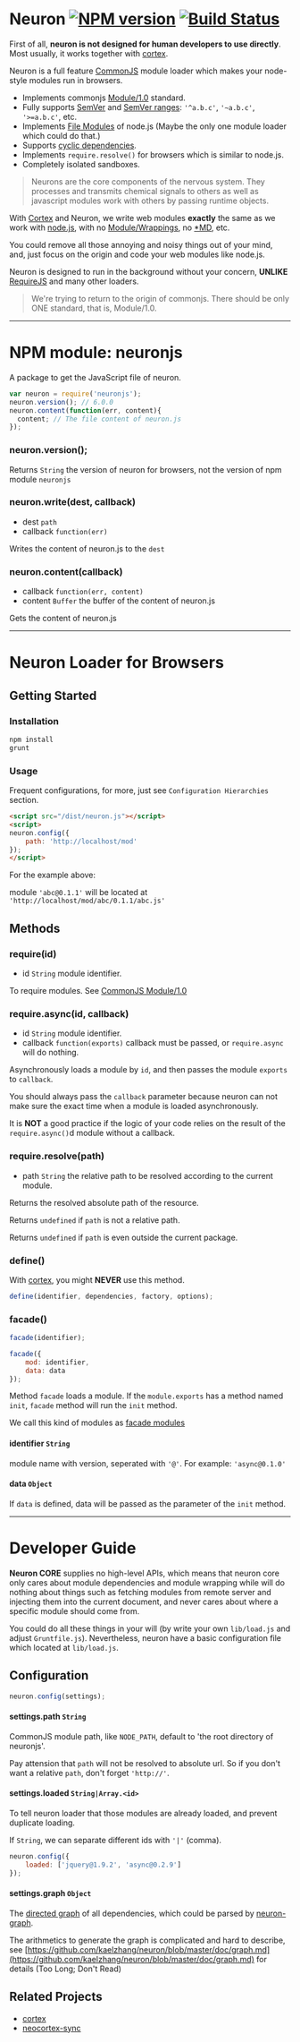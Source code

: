# Neuron [![NPM version](https://badge.fury.io/js/neuronjs.svg)](http://badge.fury.io/js/neuronjs) [![Build Status](https://travis-ci.org/kaelzhang/neuron.svg?branch=master)](https://travis-ci.org/kaelzhang/neuron)

First of all, **neuron is not designed for human developers to use directly**. Most usually, it works together with [cortex](https://github.com/kaelzhang/cortex).

Neuron is a full feature [CommonJS](http://wiki.commonjs.org) module loader which makes your node-style modules run in browsers.

- Implements commonjs [Module/1.0](http://wiki.commonjs.org/wiki/Modules/1.0) standard.
- Fully supports [SemVer](http://semver.org) and [SemVer ranges](https://github.com/mojombo/semver/issues/113): `'^a.b.c'`, `'~a.b.c'`, `'>=a.b.c'`, etc.
- Implements [File Modules](http://nodejs.org/api/modules.html#modules_file_modules) of node.js (Maybe the only one module loader which could do that.)
- Supports [cyclic dependencies](http://nodejs.org/api/modules.html#modules_cycles).
- Implements `require.resolve()` for browsers which is similar to node.js.
- Completely isolated sandboxes.

> Neurons are the core components of the nervous system. They processes and transmits chemical signals to others as well as javascript modules work with others by passing runtime objects.

With [Cortex](https://github.com/kaelzhang/cortex) and Neuron, we write web modules **exactly** the same as we work with [node.js](http://nodejs.org), with no [Module/Wrappings](http://wiki.commonjs.org/wiki/Modules/Wrappings), no [*MD](http://wiki.commonjs.org/wiki/Modules/AsynchronousDefinition), etc. 

You could remove all those annoying and noisy things out of your mind, and, just focus on the origin and code your web modules like node.js.

Neuron is designed to run in the background without your concern, **UNLIKE** [RequireJS](https://github.com/jrburke/requirejs) and many other loaders.

> We're trying to return to the origin of commonjs. There should be only ONE standard, that is, Module/1.0.

****

# NPM module: neuronjs

A package to get the JavaScript file of neuron.

```js
var neuron = require('neuronjs');
neuron.version(); // 6.0.0
neuron.content(function(err, content){
  content; // The file content of neuron.js
});
```

### neuron.version();

Returns `String` the version of neuron for browsers, not the version of npm module `neuronjs`

### neuron.write(dest, callback)

- dest `path`
- callback `function(err)`

Writes the content of neuron.js to the `dest`

### neuron.content(callback)

- callback `function(err, content)`
- content `Buffer` the buffer of the content of neuron.js

Gets the content of neuron.js

****

# Neuron Loader for Browsers

## Getting Started

### Installation

```bash
npm install
grunt
```

### Usage

Frequent configurations, for more, just see `Configuration Hierarchies` section.

```html
<script src="/dist/neuron.js"></script>
<script>
neuron.config({
	path: 'http://localhost/mod'
});
</script>
```	

For the example above:

module `'abc@0.1.1'` will be located at `'http://localhost/mod/abc/0.1.1/abc.js'`

## Methods

### require(id)
 
- id `String` module identifier.

To require modules. See [CommonJS Module/1.0](http://wiki.commonjs.org/wiki/Modules/1.0)


### require.async(id, callback)

- id `String` module identifier.
- callback `function(exports)` callback must be passed, or `require.async` will do nothing.

Asynchronously loads a module by `id`, and then passes the module `exports` to `callback`.

You should always pass the `callback` parameter because neuron can not make sure the exact time when a module is loaded asynchronously.

It is **NOT** a good practice if the logic of your code relies on the result of the `require.async()`d module without a callback.


### require.resolve(path)

- path `String` the relative path to be resolved according to the current module.

Returns the resolved absolute path of the resource. 

Returns `undefined` if `path` is not a relative path.

Returns `undefined` if `path` is even outside the current package.


### define()
With [cortex](https://github.com/kaelzhang/cortex), you might **NEVER** use this method.

```js
define(identifier, dependencies, factory, options);
```
	
### facade()

```js
facade(identifier);

facade({
	mod: identifier,
	data: data
});
```
	
Method `facade` loads a module. If the `module.exports` has a method named `init`, `facade` method will run the `init` method.

We call this kind of modules as [facade modules](http://en.wikipedia.org/wiki/Facade_pattern)
	
#### identifier `String`

module name with version, seperated with `'@'`. For example: `'async@0.1.0'`

#### data `Object`

If `data` is defined, data will be passed as the parameter of the `init` method.

 
****
# Developer Guide

**Neuron CORE** supplies no high-level APIs, which means that neuron core only cares about module dependencies and module wrapping while will do nothing about things such as fetching modules from remote server and injecting them into the current document, and never cares about where a specific module should come from.

You could do all these things in your will (by write your own `lib/load.js` and adjust `Gruntfile.js`). Nevertheless, neuron have a basic configuration file which located at `lib/load.js`.

## Configuration

```js
neuron.config(settings);
```

#### settings.path `String`

CommonJS module path, like `NODE_PATH`, default to 'the root directory of neuronjs'.

Pay attension that `path` will not be resolved to absolute url. So if you don't want a relative `path`, don't forget `'http://'`.


#### settings.loaded `String|Array.<id>`

To tell neuron loader that those modules are already loaded, and prevent duplicate loading.

If `String`, we can separate different ids with `'|'` (comma).

```js
neuron.config({
	loaded: ['jquery@1.9.2', 'async@0.2.9']
});
```

#### settings.graph `Object`

The [directed graph](http://en.wikipedia.org/wiki/Directed_graph) of all dependencies, which could be parsed by [neuron-graph](https://www.npmjs.org/package/neuron-graph).

The arithmetics to generate the graph is complicated and hard to describe, see [https://github.com/kaelzhang/neuron/blob/master/doc/graph.md](https://github.com/kaelzhang/neuron/blob/master/doc/graph.md) for details (Too Long; Don't Read)

## Related Projects

- [cortex](https://github.com/kaelzhang/cortex)
- [neocortex-sync](https://github.com/kaelzhang/neocortex-sync)
